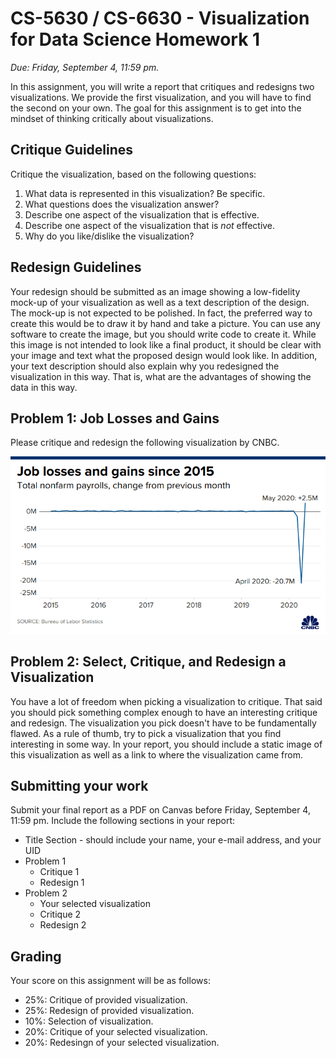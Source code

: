 # CS-5630 / CS-6630 - Visualization for Data Science Homework 1

*Due: Friday, September 4, 11:59 pm.*

In this assignment, you will write a report that critiques and redesigns two visualizations. We provide the first visualization, and you will have to find the second on your own. The goal for this assignment is to get into the mindset of thinking critically about visualizations.

## Critique Guidelines

Critique the visualization, based on the following questions: 
1. What data is represented in this visualization? Be specific. 
2. What questions does the visualization answer?
3. Describe one aspect of the visualization that is effective.
4. Describe one aspect of the visualization that is *not* effective.
5. Why do you like/dislike the visualization?

## Redesign Guidelines

Your redesign should be submitted as an image showing a low-fidelity mock-up of your visualization as well as a text description of the design. The mock-up is not expected to be polished. In fact, the preferred way to create this would be to draw it by hand and take a picture. You can use any software to create the image, but you should write code to create it. While this image is not intended to look like a final product, it should be clear with your image and text what the proposed design would look like. In addition, your text description should also explain why you redesigned the visualization in this way. That is, what are the advantages of showing the data in this way.

## Problem 1: Job Losses and Gains

Please critique and redesign the following visualization by CNBC. 

![Jobs Figures according to CNBC](jobs.png)

## Problem 2: Select, Critique, and Redesign a Visualization

You have a lot of freedom when picking a visualization to critique. That said you should pick something complex enough to have an interesting critique and redesign. The visualization you pick doesn't have to be fundamentally flawed. As a rule of thumb, try to pick a visualization that you find interesting in some way. In your report, you should include a static image of this visualization as well as a link to where the visualization came from.

## Submitting your work

Submit your final report as a PDF on Canvas before Friday, September 4, 11:59 pm. Include the following sections in your report:

- Title Section - should include your name, your e-mail address, and your UID
- Problem 1
    - Critique 1
    - Redesign 1
- Problem 2
    - Your selected visualization
    - Critique 2
    - Redesign 2

## Grading
Your score on this assignment will be as follows:

 - 25%: Critique of provided visualization.
 - 25%: Redesign of provided visualization.
 - 10%: Selection of visualization. 
 - 20%: Critique of your selected visualization. 
 - 20%: Redesingn of your selected visualization.